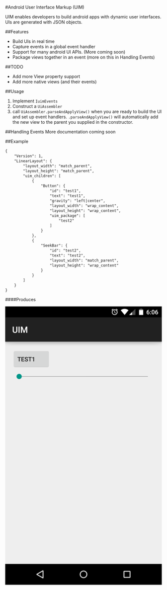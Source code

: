 #Android User Interface Markup (UIM)

UIM enables developers to build android apps with dynamic user interfaces. UIs are generated with JSON objects.


##Features
 - Build UIs in real time
 - Capture events in a global event handler
 - Support for many android UI APIs. (More coming soon)
 - Package views together in an event (more on this in Handling Events)

##TODO
 - Add more View property support
 - Add more native views (and their events)

##Usage
 1. Implement `IuimEvents`
 2. Construct a `UiAssembler`
 3. call `UiAssembler.parseAndApplyView()` when you are ready to build the UI and set up event handlers. `.parseAndApplyView()` will automatically add the new view to the parent you supplied in the constructor. 
 
##Handling Events
    More documentation coming soon

##Example

    {
        "Version": 1,
        "LinearLayout": {
            "layout_width": "match_parent",
            "layout_height": "match_parent",
            "uim_children": [ 
                { 
                    "Button": {
                        "id": "test1",
                        "text": "test1",
                        "gravity": "left|center",
                        "layout_width": "wrap_content",
                        "layout_height": "wrap_content",
                        "uim_package": [
                            "test2"
                        ]
                    }
                },
                {
                    "SeekBar": {
                        "id": "test2",
                        "text": "test2",
                        "layout_width": "match_parent",
                        "layout_height": "wrap_content"
                    }
                }
            ]
        }
    }

####Produces

![Example](screenshots/example1.png)

